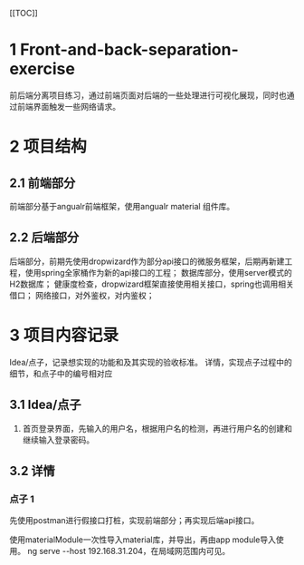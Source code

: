 [[TOC]]

# 1 Front-and-back-separation-exercise
前后端分离项目练习，通过前端页面对后端的一些处理进行可视化展现，同时也通过前端界面触发一些网络请求。

# 2 项目结构 
## 2.1 前端部分
前端部分基于angualr前端框架，使用angualr material 组件库。

## 2.2 后端部分
后端部分，前期先使用dropwizard作为部分api接口的微服务框架，后期再新建工程，使用spring全家桶作为新的api接口的工程；
数据库部分，使用server模式的H2数据库；
健康度检查，dropwizard框架直接使用相关接口，spring也调用相关借口；
网络接口，对外鉴权，对内鉴权；

# 3 项目内容记录
Idea/点子，记录想实现的功能和及其实现的验收标准。
详情，实现点子过程中的细节，和点子中的编号相对应
## 3.1 Idea/点子
1. 首页登录界面，先输入的用户名，根据用户名的检测，再进行用户名的创建和继续输入登录密码。



## 3.2 详情
### 点子 1
先使用postman进行假接口打桩，实现前端部分；再实现后端api接口。

使用materialModule一次性导入material库，并导出，再由app module导入使用。
ng serve --host 192.168.31.204，在局域网范围内可见。
